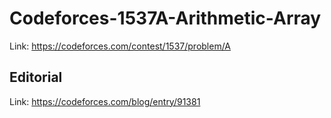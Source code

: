 # Codeforces-1537A-Arithmetic-Array
Link: https://codeforces.com/contest/1537/problem/A
## Editorial
Link: https://codeforces.com/blog/entry/91381
